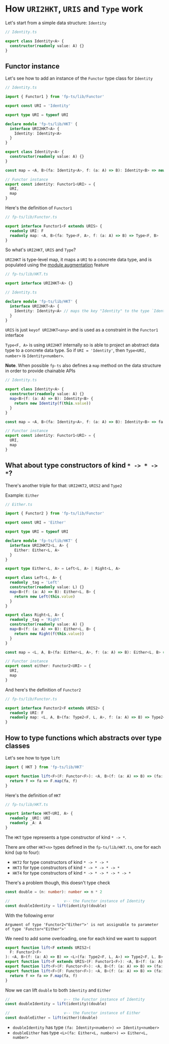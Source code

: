 # How `URI2HKT`, `URIS` and `Type` work

Let's start from a simple data structure: `Identity`

```ts
// Identity.ts

export class Identity<A> {
  constructor(readonly value: A) {}
}
```

## Functor instance

Let's see how to add an instance of the `Functor` type class for `Identity`

```ts
// Identity.ts

import { Functor1 } from 'fp-ts/lib/Functor'

export const URI = 'Identity'

export type URI = typeof URI

declare module 'fp-ts/lib/HKT' {
  interface URI2HKT<A> {
    Identity: Identity<A>
  }
}

export class Identity<A> {
  constructor(readonly value: A) {}
}

const map = <A, B>(fa: Identity<A>, f: (a: A) => B): Identity<B> => new Identity(f(fa.value))

// Functor instance
export const identity: Functor1<URI> = {
  URI,
  map
}
```

Here's the definition of `Functor1`

```ts
// fp-ts/lib/Functor.ts

export interface Functor1<F extends URIS> {
  readonly URI: F
  readonly map: <A, B>(fa: Type<F, A>, f: (a: A) => B) => Type<F, B>
}
```

So what's `URI2HKT`, `URIS` and `Type`?

`URI2HKT` is type-level map, it maps a `URI` to a concrete data type, and is populated using the [module augmentation](https://www.typescriptlang.org/docs/handbook/declaration-merging.html) feature

```ts
// fp-ts/lib/HKT.ts

export interface URI2HKT<A> {}
```

```ts
// Identity.ts

declare module 'fp-ts/lib/HKT' {
  interface URI2HKT<A> {
    Identity: Identity<A> // maps the key "Identity" to the type `Identity`
  }
}
```

`URIS` is just `keyof URI2HKT<any>` and is used as a constraint in the `Functor1` interface

`Type<F, A>` is using `URI2HKT` internally so is able to project an abstract data type to a concrete data type.
So if `URI = 'Identity'`, then `Type<URI, number>` is `Identity<number>`.

**Note**. When possible `fp-ts` also defines a `map` method on the data structure in order to provide chainable APIs

```ts
// Identity.ts

export class Identity<A> {
  constructor(readonly value: A) {}
  map<B>(f: (a: A) => B): Identity<B> {
    return new Identity(f(this.value))
  }
}

const map = <A, B>(fa: Identity<A>, f: (a: A) => B): Identity<B> => fa.map(f)

// Functor instance
export const identity: Functor1<URI> = {
  URI,
  map
}
```

## What about type constructors of kind `* -> * -> *`?

There's another triple for that: `URI2HKT2`, `URIS2` and `Type2`

Example: `Either`

```ts
// Either.ts

import { Functor2 } from 'fp-ts/lib/Functor'

export const URI = 'Either'

export type URI = typeof URI

declare module 'fp-ts/lib/HKT' {
  interface URI2HKT2<L, A> {
    Either: Either<L, A>
  }
}

export type Either<L, A> = Left<L, A> | Right<L, A>

export class Left<L, A> {
  readonly _tag = 'Left'
  constructor(readonly value: L) {}
  map<B>(f: (a: A) => B): Either<L, B> {
    return new Left(this.value)
  }
}

export class Right<L, A> {
  readonly _tag = 'Right'
  constructor(readonly value: A) {}
  map<B>(f: (a: A) => B): Either<L, B> {
    return new Right(f(this.value))
  }
}

const map = <L, A, B>(fa: Either<L, A>, f: (a: A) => B): Either<L, B> => fa.map(f)

// Functor instance
export const either: Functor2<URI> = {
  URI,
  map
}
```

And here's the definition of `Functor2`

```ts
// fp-ts/lib/Functor.ts

export interface Functor2<F extends URIS2> {
  readonly URI: F
  readonly map: <L, A, B>(fa: Type2<F, L, A>, f: (a: A) => B) => Type2<F, L, B>
}
```

## How to type functions which abstracts over type classes

Let's see how to type `lift`

```ts
import { HKT } from 'fp-ts/lib/HKT'

export function lift<F>(F: Functor<F>): <A, B>(f: (a: A) => B) => (fa: HKT<F, A>) => HKT<F, B> {
  return f => fa => F.map(fa, f)
}
```

Here's the definition of `HKT`

```ts
// fp-ts/lib/HKT.ts

export interface HKT<URI, A> {
  readonly _URI: URI
  readonly _A: A
}
```

The `HKT` type represents a type constructor of kind `* -> *`.

There are other `HKT<n>` types defined in the `fp-ts/lib/HKT.ts`, one for each kind (up to four):

- `HKT2` for type constructors of kind `* -> * -> *`
- `HKT3` for type constructors of kind `* -> * -> * -> *`
- `HKT4` for type constructors of kind `* -> * -> * -> * -> *`

There's a problem though, this doesn't type check

```ts
const double = (n: number): number => n * 2

//                        v-- the Functor instance of Identity
const doubleIdentity = lift(identity)(double)
```

With the following error

```
Argument of type 'Functor2<"Either">' is not assignable to parameter of type 'Functor<"Either">'
```

We need to add some overloading, one for each kind we want to support

```ts
export function lift<F extends URIS2>(
  F: Functor2<F>
): <A, B>(f: (a: A) => B) => <L>(fa: Type2<F, L, A>) => Type2<F, L, B>
export function lift<F extends URIS>(F: Functor1<F>): <A, B>(f: (a: A) => B) => (fa: Type<F, A>) => Type<F, B>
export function lift<F>(F: Functor<F>): <A, B>(f: (a: A) => B) => (fa: HKT<F, A>) => HKT<F, B>
export function lift<F>(F: Functor<F>): <A, B>(f: (a: A) => B) => (fa: HKT<F, A>) => HKT<F, B> {
  return f => fa => F.map(fa, f)
}
```

Now we can lift `double` to both `Identity` and `Either`

```ts
//                        v-- the Functor instance of Identity
const doubleIdentity = lift(identity)(double)

//                        v-- the Functor instance of Either
const doubleEither = lift(either)(double)
```

- `doubleIdentity` has type `(fa: Identity<number>) => Identity<number>`
- `doubleEither` has type `<L>(fa: Either<L, number>) => Either<L, number>`
